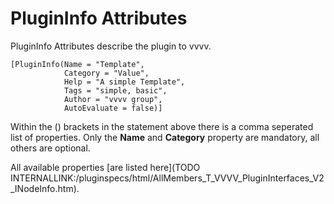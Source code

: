 # PluginInfo Attributes
PluginInfo Attributes describe the plugin to vvvv.  

```  
[PluginInfo(Name = "Template",  
            Category = "Value",
            Help = "A simple Template",
            Tags = "simple, basic",
            Author = "vvvv group",
            AutoEvaluate = false)]
```

Within the () brackets in the statement above there is a comma seperated list of properties. Only the **Name** and **Category** property are mandatory, all others are optional.   

All available properties [are listed here](TODO INTERNALLINK:/pluginspecs/html/AllMembers_T_VVVV_PluginInterfaces_V2_INodeInfo.htm).  